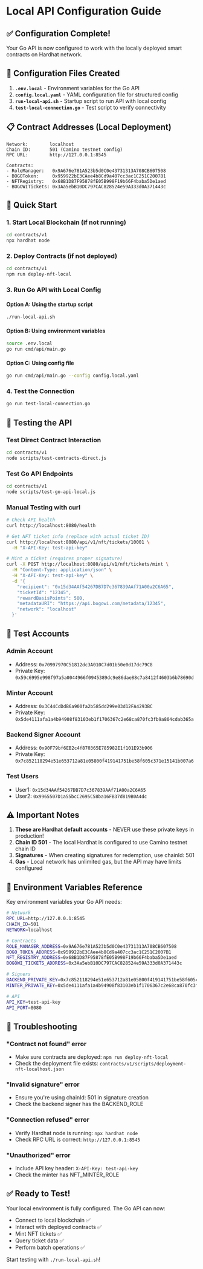 # Local API Configuration Guide

## ✅ Configuration Complete!

Your Go API is now configured to work with the locally deployed smart contracts on Hardhat network.

## 🔧 Configuration Files Created

1. **`.env.local`** - Environment variables for the Go API
2. **`config.local.yaml`** - YAML configuration file for structured config
3. **`run-local-api.sh`** - Startup script to run API with local config
4. **`test-local-connection.go`** - Test script to verify connectivity

## 📋 Contract Addresses (Local Deployment)

```
Network:        localhost
Chain ID:       501 (Camino testnet config)
RPC URL:        http://127.0.0.1:8545

Contracts:
- RoleManager:   0x9A676e781A523b5d0C0e43731313A708CB607508
- BOGOToken:     0x959922bE3CAee4b8Cd9a407cc3ac1C251C2007B1
- NFTRegistry:   0x68B1D87F95878fE05B998F19b66F4baba5De1aed
- BOGOWITickets: 0x3Aa5ebB10DC797CAC828524e59A333d0A371443c
```

## 🚀 Quick Start

### 1. Start Local Blockchain (if not running)
```bash
cd contracts/v1
npx hardhat node
```

### 2. Deploy Contracts (if not deployed)
```bash
cd contracts/v1
npm run deploy-nft-local
```

### 3. Run Go API with Local Config

#### Option A: Using the startup script
```bash
./run-local-api.sh
```

#### Option B: Using environment variables
```bash
source .env.local
go run cmd/api/main.go
```

#### Option C: Using config file
```bash
go run cmd/api/main.go --config config.local.yaml
```

### 4. Test the Connection
```bash
go run test-local-connection.go
```

## 🧪 Testing the API

### Test Direct Contract Interaction
```bash
cd contracts/v1
node scripts/test-contracts-direct.js
```

### Test Go API Endpoints
```bash
cd contracts/v1
node scripts/test-go-api-local.js
```

### Manual Testing with curl
```bash
# Check API health
curl http://localhost:8080/health

# Get NFT ticket info (replace with actual ticket ID)
curl http://localhost:8080/api/v1/nft/tickets/10001 \
  -H "X-API-Key: test-api-key"

# Mint a ticket (requires proper signature)
curl -X POST http://localhost:8080/api/v1/nft/tickets/mint \
  -H "Content-Type: application/json" \
  -H "X-API-Key: test-api-key" \
  -d '{
    "recipient": "0x15d34AAf54267DB7D7c367839AAf71A00a2C6A65",
    "ticketId": "12345",
    "rewardBasisPoints": 500,
    "metadataURI": "https://api.bogowi.com/metadata/12345",
    "network": "localhost"
  }'
```

## 🔑 Test Accounts

### Admin Account
- Address: `0x70997970C51812dc3A010C7d01b50e0d17dc79C8`
- Private Key: `0x59c6995e998f97a5a0044966f0945389dc9e86dae88c7a8412f4603b6b78690d`

### Minter Account
- Address: `0x3C44CdDdB6a900fa2b585dd299e03d12FA4293BC`
- Private Key: `0x5de4111afa1a4b94908f83103eb1f1706367c2e68ca870fc3fb9a804cdab365a`

### Backend Signer Account
- Address: `0x90F79bf6EB2c4f870365E785982E1f101E93b906`
- Private Key: `0x7c852118294e51e653712a81e05800f419141751be58f605c371e15141b007a6`

### Test Users
- User1: `0x15d34AAf54267DB7D7c367839AAf71A00a2C6A65`
- User2: `0x9965507D1a55bcC2695C58ba16FB37d819B0A4dc`

## ⚠️ Important Notes

1. **These are Hardhat default accounts** - NEVER use these private keys in production!
2. **Chain ID 501** - The local Hardhat is configured to use Camino testnet chain ID
3. **Signatures** - When creating signatures for redemption, use chainId: 501
4. **Gas** - Local network has unlimited gas, but the API may have limits configured

## 📝 Environment Variables Reference

Key environment variables your Go API needs:

```bash
# Network
RPC_URL=http://127.0.0.1:8545
CHAIN_ID=501
NETWORK=localhost

# Contracts
ROLE_MANAGER_ADDRESS=0x9A676e781A523b5d0C0e43731313A708CB607508
BOGO_TOKEN_ADDRESS=0x959922bE3CAee4b8Cd9a407cc3ac1C251C2007B1
NFT_REGISTRY_ADDRESS=0x68B1D87F95878fE05B998F19b66F4baba5De1aed
BOGOWI_TICKETS_ADDRESS=0x3Aa5ebB10DC797CAC828524e59A333d0A371443c

# Signers
BACKEND_PRIVATE_KEY=0x7c852118294e51e653712a81e05800f419141751be58f605c371e15141b007a6
MINTER_PRIVATE_KEY=0x5de4111afa1a4b94908f83103eb1f1706367c2e68ca870fc3fb9a804cdab365a

# API
API_KEY=test-api-key
API_PORT=8080
```

## 🐛 Troubleshooting

### "Contract not found" error
- Make sure contracts are deployed: `npm run deploy-nft-local`
- Check the deployment file exists: `contracts/v1/scripts/deployment-nft-localhost.json`

### "Invalid signature" error
- Ensure you're using chainId: 501 in signature creation
- Check the backend signer has the BACKEND_ROLE

### "Connection refused" error
- Verify Hardhat node is running: `npx hardhat node`
- Check RPC URL is correct: `http://127.0.0.1:8545`

### "Unauthorized" error
- Include API key header: `X-API-Key: test-api-key`
- Check the minter has NFT_MINTER_ROLE

## ✅ Ready to Test!

Your local environment is fully configured. The Go API can now:
- Connect to local blockchain ✅
- Interact with deployed contracts ✅
- Mint NFT tickets ✅
- Query ticket data ✅
- Perform batch operations ✅

Start testing with `./run-local-api.sh`!
